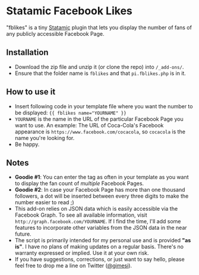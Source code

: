 # Statamic Facebook Likes
"fblikes" is a tiny [Statamic](http://www.statamic.com) plugin that lets you display the number of fans of any publicly accessible Facebook Page.

## Installation
- Download the zip file and unzip it (or clone the repo) into	`/_add-ons/`.
- Ensure that the folder name is `fblikes` and that `pi.fblikes.php` is in it.

## How to use it
- Insert following code in your template file where you want the number to be displayed: `{{ fblikes name="YOURNAME" }}`
- `YOURNAME` is the name in the URL of the particular Facebook Page you want to use. An example: The URL of Coca-Cola's Facebook appearance is `https://www.facebook.com/cocacola`, so `cocacola` is the name you're looking for.
- Be happy.

## Notes
- **Goodie #1**: You can enter the tag as often in your template as you want to display the fan count of *multiple* Facebook Pages.
- **Goodie #2**: In case your Facebook Page has more than one thousand followers, a dot will be inserted between every three digits to make the number easier to read ;)
- This add-on relies on JSON data which is easily accessible via the Facebook Graph. To see all available information, visit `http://graph.facebook.com/YOURNAME`. If I find the time, I'll add some features to incorporate other variables from the JSON data in the near future.
- The script is primarily intended for my personal use and is provided **"as is"**. I have no plans of making updates on a regular basis. There's no warranty expressed or implied. Use it at your own risk.
- If you have suggestions, corrections, or just want to say hello, please feel free to drop me a line on Twitter ([@gimesi](http://twitter.com/gimesi)).